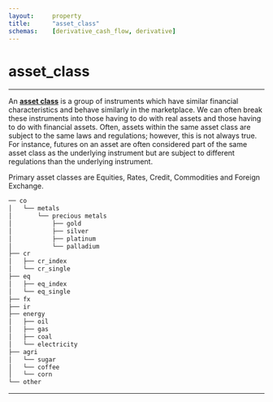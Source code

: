 ```yaml
---
layout:		property
title:		"asset_class"
schemas:	[derivative_cash_flow, derivative]
---
```


# asset_class

---

An [**asset class**][wiki] is a group of instruments which have similar financial characteristics and behave similarly in the marketplace. We can often break these instruments into those having to do with real assets and those having to do with financial assets. Often, assets within the same asset class are subject to the same laws and regulations; however, this is not always true. For instance, futures on an asset are often considered part of the same asset class as the underlying instrument but are subject to different regulations than the underlying instrument.

Primary asset classes are Equities, Rates, Credit, Commodities and Foreign Exchange.

```bash
── co
│   └── metals
│       └── precious metals
│           ├── gold
│           ├── silver
│           ├── platinum
│           └── palladium
├── cr
│   ├── cr_index
│   └── cr_single
├── eq
│   ├── eq_index
│   └── eq_single
├── fx
├── ir
├── energy
│   ├── oil
│   ├── gas
│   ├── coal
│   └── electricity
├── agri
│   └── sugar
│   └── coffee
│   └── corn  
└── other
```


---

[wiki]: https://en.wikipedia.org/wiki/Asset_classes
